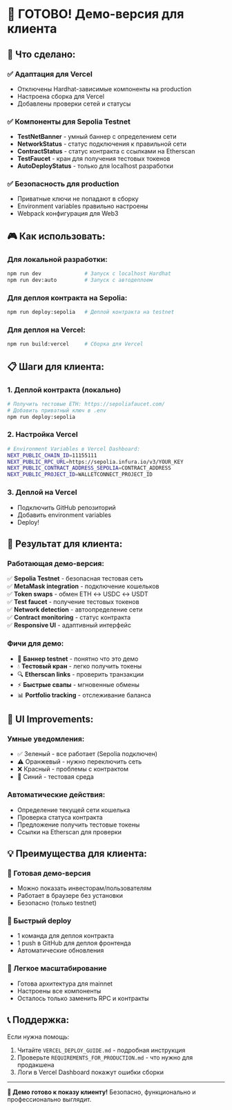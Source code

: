 # 🎯 ГОТОВО! Демо-версия для клиента

## 🚀 Что сделано:

### ✅ Адаптация для Vercel
- Отключены Hardhat-зависимые компоненты на production
- Настроена сборка для Vercel
- Добавлены проверки сетей и статусы

### ✅ Компоненты для Sepolia Testnet
- **TestNetBanner** - умный баннер с определением сети
- **NetworkStatus** - статус подключения к правильной сети  
- **ContractStatus** - статус контракта с ссылками на Etherscan
- **TestFaucet** - кран для получения тестовых токенов
- **AutoDeployStatus** - только для localhost разработки

### ✅ Безопасность для production
- Приватные ключи не попадают в сборку
- Environment variables правильно настроены
- Webpack конфигурация для Web3

## 🎮 Как использовать:

### Для локальной разработки:
```bash
npm run dev              # Запуск с localhost Hardhat
npm run dev:auto         # Запуск с автодеплоем
```

### Для деплоя контракта на Sepolia:
```bash
npm run deploy:sepolia   # Деплой контракта на testnet
```

### Для деплоя на Vercel:
```bash
npm run build:vercel     # Сборка для Vercel
```

## 📋 Шаги для клиента:

### 1. Деплой контракта (локально)
```bash
# Получить тестовые ETH: https://sepoliafaucet.com/
# Добавить приватный ключ в .env
npm run deploy:sepolia
```

### 2. Настройка Vercel
```bash
# Environment Variables в Vercel Dashboard:
NEXT_PUBLIC_CHAIN_ID=11155111
NEXT_PUBLIC_RPC_URL=https://sepolia.infura.io/v3/YOUR_KEY
NEXT_PUBLIC_CONTRACT_ADDRESS_SEPOLIA=CONTRACT_ADDRESS
NEXT_PUBLIC_PROJECT_ID=WALLETCONNECT_PROJECT_ID
```

### 3. Деплой на Vercel
- Подключить GitHub репозиторий
- Добавить environment variables
- Deploy!

## 🎯 Результат для клиента:

### Работающая демо-версия:
✅ **Sepolia Testnet** - безопасная тестовая сеть  
✅ **MetaMask integration** - подключение кошельков  
✅ **Token swaps** - обмен ETH ↔ USDC ↔ USDT  
✅ **Test faucet** - получение тестовых токенов  
✅ **Network detection** - автоопределение сети  
✅ **Contract monitoring** - статус контракта  
✅ **Responsive UI** - адаптивный интерфейс  

### Фичи для демо:
- 🧪 **Баннер testnet** - понятно что это демо
- 💧 **Тестовый кран** - легко получить токены  
- 🔍 **Etherscan links** - проверить транзакции
- ⚡ **Быстрые свапы** - мгновенные обмены
- 📊 **Portfolio tracking** - отслеживание баланса

## 🎨 UI Improvements:

### Умные уведомления:
- ✅ Зеленый - все работает (Sepolia подключен)
- ⚠️ Оранжевый - нужно переключить сеть
- ❌ Красный - проблемы с контрактом
- 🧪 Синий - тестовая среда

### Автоматические действия:
- Определение текущей сети кошелька
- Проверка статуса контракта  
- Предложение получить тестовые токены
- Ссылки на Etherscan для проверки

## 💡 Преимущества для клиента:

### 🎯 Готовая демо-версия
- Можно показать инвесторам/пользователям
- Работает в браузере без установки
- Безопасно (только testnet)

### 🚀 Быстрый deploy
- 1 команда для деплоя контракта
- 1 push в GitHub для деплоя фронтенда
- Автоматические обновления

### 🔧 Легкое масштабирование  
- Готова архитектура для mainnet
- Настроены все компоненты
- Осталось только заменить RPC и контракты

## 📞 Поддержка:

Если нужна помощь:
1. Читайте `VERCEL_DEPLOY_GUIDE.md` - подробная инструкция
2. Проверьте `REQUIREMENTS_FOR_PRODUCTION.md` - что нужно для продакшена
3. Логи в Vercel Dashboard покажут ошибки сборки

---

**🎉 Демо готово к показу клиенту!** Безопасно, функционально и профессионально выглядит.
